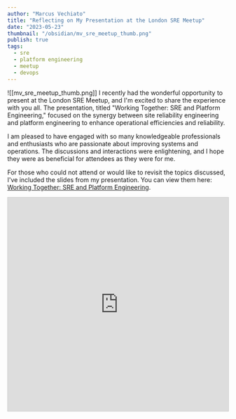 ```yaml
---
author: "Marcus Vechiato"
title: "Reflecting on My Presentation at the London SRE Meetup"
date: "2023-05-23"
thumbnail: "/obsidian/mv_sre_meetup_thumb.png"
publish: true
tags: 
  - sre
  - platform engineering
  - meetup
  - devops
--- 
```

![[mv_sre_meetup_thumb.png]]
I recently had the wonderful opportunity to present at the London SRE Meetup, and I'm excited to share the experience with you all. The presentation, titled "Working Together: SRE and Platform Engineering," focused on the synergy between site reliability engineering and platform engineering to enhance operational efficiencies and reliability.

I am pleased to have engaged with so many knowledgeable professionals and enthusiasts who are passionate about improving systems and operations. The discussions and interactions were enlightening, and I hope they were as beneficial for attendees as they were for me.

For those who could not attend or would like to revisit the topics discussed, I've included the slides from my presentation. You can view them here: [Working Together: SRE and Platform Engineering](https://www.slideshare.net/slideshow/working-together-sre-platform-engineering/268598286).

<iframe src="https://www.slideshare.net/slideshow/embed_code/key/7iY7QuurYonvJ?startSlide=1" width="597" height="486" frameborder="0"   marginwidth="0" marginheight="0" scrolling="no" style="border:1px solid #CCC; border-width:1px;   margin-bottom:5px;max-width: 100%;" allowfullscreen></iframe>


